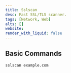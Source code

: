 ```yaml
---
title: Sslscan
desc: Fast SSL/TLS scanner.
tags: [Network, Web]
alts: []
website:
render_with_liquid: false
---
```


## Basic Commands

```sh
sslscan example.com
```
